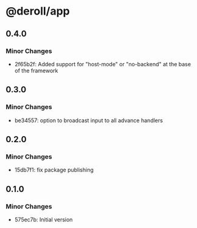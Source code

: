 # @deroll/app

## 0.4.0

### Minor Changes

-   2f65b2f: Added support for "host-mode" or "no-backend" at the base of the framework

## 0.3.0

### Minor Changes

-   be34557: option to broadcast input to all advance handlers

## 0.2.0

### Minor Changes

-   15db7f1: fix package publishing

## 0.1.0

### Minor Changes

-   575ec7b: Initial version
